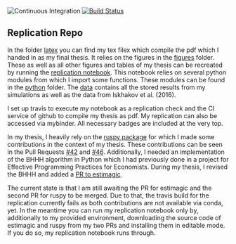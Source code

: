 ![Continuous Integration](https://github.com/Pascalheid/thesis/workflows/Continuous%20Integration/badge.svg)
[![Build Status](https://travis-ci.com/Pascalheid/thesis.svg?token=k9bHguJdFvokfiUmDB5q&branch=master)](https://travis-ci.com/Pascalheid/thesis)

## Replication Repo

In the folder [latex](https://github.com/Pascalheid/thesis/tree/master/latex) you can find my tex filex which compile the pdf which I handed in as my final thesis. 
It relies on the figures in the [figures](https://github.com/Pascalheid/thesis/tree/master/figures) folder. These as well as all other figures and tables of my thesis can be recreated by running the [replication notebook](https://github.com/Pascalheid/thesis/blob/master/replication.ipynb). This notebook relies on several python modules from which I import some functions. These modules can be found in the [python](https://github.com/Pascalheid/thesis/tree/master/python) folder. The [data](https://github.com/Pascalheid/thesis/tree/master/data) contains all the stored results from my simulations as well as the data from Iskhakov et al. (2016). 

I set up travis to execute my notebook as a replication check and the CI service of github to compile my thesis as pdf. My replication can also be accessed via mybinder. All necessary badges are included at the very top. 

In my thesis, I heavily rely on the [ruspy package](https://github.com/OpenSourceEconomics/ruspy) for which I made some contributions in the context of my thesis. These contributions can be seen in the Pull Requests [#42](https://github.com/OpenSourceEconomics/ruspy/pull/42) and [#46](https://github.com/OpenSourceEconomics/ruspy/pull/46). Additionally, I needed an implementation of the BHHH algorithm in Python which I had previously done in a project for Effective Programming Practices for Economists. During my thesis, I revised the BHHH and added a [PR to estimagic](https://github.com/OpenSourceEconomics/estimagic/pull/161). 

The current state is that I am still awaiting the PR for estimagic and the second PR for ruspy to be merged. Due to that, the travis build for the replication currently fails as both contributions are not available via conda, yet. In the meantime you can run my replication notebook only by, additionally to my provided environment, downloading the source code of estimagic and ruspy from my two PRs and installing them in editable mode. If you do so, my replication notebook runs through. 
